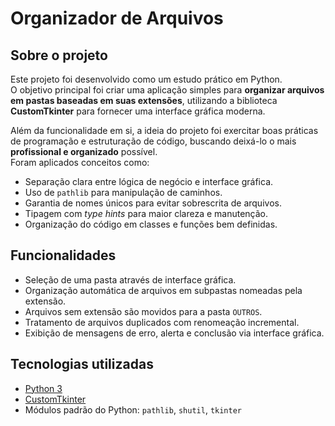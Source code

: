 # Organizador de Arquivos

## Sobre o projeto
Este projeto foi desenvolvido como um estudo prático em Python.  
O objetivo principal foi criar uma aplicação simples para **organizar arquivos em pastas baseadas em suas extensões**, utilizando a biblioteca **CustomTkinter** para fornecer uma interface gráfica moderna.

Além da funcionalidade em si, a ideia do projeto foi exercitar boas práticas de programação e estruturação de código, buscando deixá-lo o mais **profissional e organizado** possível.  
Foram aplicados conceitos como:
- Separação clara entre lógica de negócio e interface gráfica.
- Uso de `pathlib` para manipulação de caminhos.
- Garantia de nomes únicos para evitar sobrescrita de arquivos.
- Tipagem com *type hints* para maior clareza e manutenção.
- Organização do código em classes e funções bem definidas.

## Funcionalidades
- Seleção de uma pasta através de interface gráfica.
- Organização automática de arquivos em subpastas nomeadas pela extensão.
- Arquivos sem extensão são movidos para a pasta `OUTROS`.
- Tratamento de arquivos duplicados com renomeação incremental.
- Exibição de mensagens de erro, alerta e conclusão via interface gráfica.

## Tecnologias utilizadas
- [Python 3](https://www.python.org/)
- [CustomTkinter](https://github.com/TomSchimansky/CustomTkinter)
- Módulos padrão do Python: `pathlib`, `shutil`, `tkinter`
